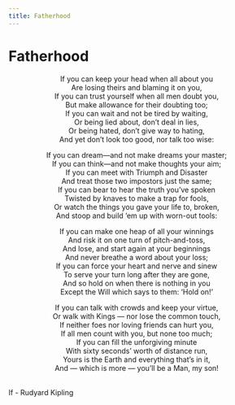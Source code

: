 ```yaml
---
title: Fatherhood
---
```


# Fatherhood

<p style="text-align: center;">
If you can keep your head when all about you <br>
Are losing theirs and blaming it on you, <br>
If you can trust yourself when all men doubt you, <br>
But make allowance for their doubting too; <br>
If you can wait and not be tired by waiting, <br>
Or being lied about, don’t deal in lies, <br>
Or being hated, don’t give way to hating, <br>
And yet don’t look too good, nor talk too wise: <br>
</p>
<p style="text-align: center;">
If you can dream—and not make dreams your master; <br>
If you can think—and not make thoughts your aim; <br>
If you can meet with Triumph and Disaster <br>
And treat those two impostors just the same; <br>
If you can bear to hear the truth you’ve spoken <br>
Twisted by knaves to make a trap for fools, <br>
Or watch the things you gave your life to, broken, <br>
And stoop and build ’em up with worn-out tools: <br>
</p>
<p style="text-align: center;">
If you can make one heap of all your winnings <br>
And risk it on one turn of pitch-and-toss, <br>
And lose, and start again at your beginnings <br>
And never breathe a word about your loss; <br>
If you can force your heart and nerve and sinew <br>
To serve your turn long after they are gone, <br>
And so hold on when there is nothing in you <br>
Except the Will which says to them: ‘Hold on!’ <br>
</p>
<p style="text-align: center;">
If you can talk with crowds and keep your virtue, <br>
Or walk with Kings — nor lose the common touch, <br>
If neither foes nor loving friends can hurt you, <br>
If all men count with you, but none too much; <br>
If you can fill the unforgiving minute <br>
With sixty seconds’ worth of distance run, <br>
Yours is the Earth and everything that’s in it, <br>
And — which is more — you’ll be a Man, my son! <br>
</p>
<br>
If - Rudyard Kipling
